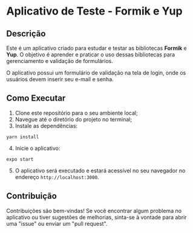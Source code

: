 # Aplicativo de Teste - Formik e Yup

## Descrição

Este é um aplicativo criado para estudar e testar as bibliotecas **Formik** e **Yup**. O objetivo é aprender e praticar o uso dessas bibliotecas para gerenciamento e validação de formulários.

O aplicativo possui um formulário de validação na tela de login, onde os usuários devem inserir seu e-mail e senha. 

## Como Executar

1. Clone este repositório para o seu ambiente local;
2. Navegue até o diretório do projeto no terminal;
3. Instale as dependências:
```
yarn install
```
4. Inicie o aplicativo:
```
expo start
```
5. O aplicativo será executado e estará acessível no seu navegador no endereço `http://localhost:3000`.

## Contribuição

Contribuições são bem-vindas! Se você encontrar algum problema no aplicativo ou tiver sugestões de melhorias, sinta-se à vontade para abrir uma "issue" ou enviar um "pull request".
